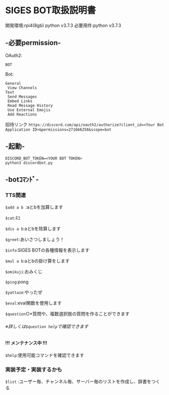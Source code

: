 # SIGES BOT取扱説明書
開発環境:rpi4(8gb) python v3.7.3
必要用件:python v3.7.3

## -必要permission-  
OAuth2:  
```
BOT
```
Bot:  
```
General
 View Channels
Text
 Send Messages
 Embed Links
 Read Message History
 Use External Emojis
 Add Reactions
```
招待リンク `https://discord.com/api/oauth2/authorize?client_id=<Your Bot Application ID>&permissions=271666256&scope=bot`  
  
## -起動-  
```
DISCORD_BOT_TOKEN=<YOUR BOT TOKEN>
python3 discordbot.py
```
  
## -botｺﾏﾝﾄﾞ-  
### TTS関連  
`$add a b `:aとbを加算します 

`$cat`:ﾈｺ 

`$div a b`:aとbを除算します 

`$greet`:あいさつしましょう！ 

`$info`:SIGES BOTの各種情報を表示します 

`$mul a b`:aとbの掛け算をします 

`$omikuji`:おみくじ 

`$ping`:pong 

`$yattaze`:やったぜ 

`$eval`:eval関数を使用します

`$question`○×質問や、複数選択肢の質問を作ることができます
###### ※詳しくは`$question help`で確認できます

#### !!! メンテナンス中 !!!
`$help`:使用可能コマンドを確認できます

### 実装予定・実装するかも
`$list` :ユーザー毎、チャンネル毎、サーバー毎のリストを作成し、辞書をつくる
